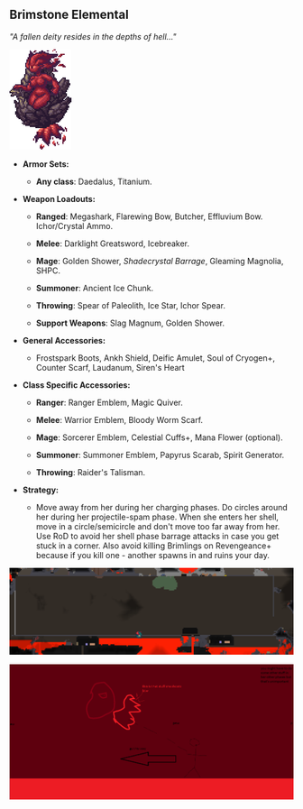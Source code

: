 ## Brimstone Elemental

*"A fallen deity resides in the depths of hell..."*

![image alt text](../public/BMbpD6rCZ1qoniF20u7H2A_img_31.png)

* **Armor Sets:**

    * **Any class**: Daedalus, Titanium.

* **Weapon Loadouts:**

    * **Ranged**: Megashark, Flarewing Bow, Butcher, Effluvium Bow. Ichor/Crystal Ammo.

    * **Melee**: Darklight Greatsword, Icebreaker.

    * **Mage**: Golden Shower, *Shadecrystal Barrage*, Gleaming Magnolia, SHPC.

    * **Summoner**: Ancient Ice Chunk.

    * **Throwing**: Spear of Paleolith, Ice Star, Ichor Spear.

    * **Support Weapons**: Slag Magnum, Golden Shower.

* **General Accessories:**

    * Frostspark Boots, Ankh Shield, Deific Amulet, Soul of Cryogen+, Counter Scarf, Laudanum, Siren's Heart

* **Class Specific Accessories:**

    * **Ranger**: Ranger Emblem, Magic Quiver.

    * **Melee**: Warrior Emblem, Bloody Worm Scarf.

    * **Mage**: Sorcerer Emblem, Celestial Cuffs+, Mana Flower (optional).

    * **Summoner**: Summoner Emblem, Papyrus Scarab, Spirit Generator.

    * **Throwing**: Raider's Talisman.

* **Strategy:**

    * Move away from her during her charging phases. Do circles around her during her projectile-spam phase. When she enters her shell, move in a circle/semicircle and don't move too far away from her. Use RoD to avoid her shell phase barrage attacks in case you get stuck in a corner. Also avoid killing Brimlings on Revengeance+ because if you kill one - another spawns in and ruins your day.

![image alt text](../public/BMbpD6rCZ1qoniF20u7H2A_img_32.png)

![image alt text](../public/BMbpD6rCZ1qoniF20u7H2A_img_33.png)

<div align="center"<iframe width="620" height="315" src="https://www.youtube.com/embed/L1DSn7ooaY8" frameborder="0" allowfullscreen></iframe></div>
